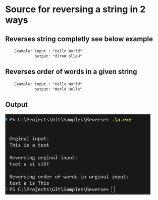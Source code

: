 # Source for reversing a string in 2 ways

## Reverses string completly see below example
        Example: input : "Hello World"
                 output: "dlroW olleH"
## Reverses order of words in a given string
        Example: input : "Hello World"
                 output: "World Hello"
            
## Output

![Output](output.jpg)
